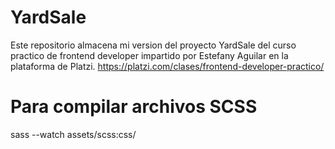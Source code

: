 # YardSale

Este repositorio almacena mi version del proyecto YardSale del curso practico de frontend developer impartido por Estefany Aguilar en la plataforma de Platzi. https://platzi.com/clases/frontend-developer-practico/

# Para compilar archivos SCSS

sass --watch assets/scss:css/
